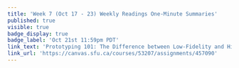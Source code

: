```yaml
---
title: 'Week 7 (Oct 17 - 23) Weekly Readings One-Minute Summaries'
published: true
visible: true
badge_display: true
badge_label: 'Oct 21st 11:59pm PDT'
link_text: 'Prototyping 101: The Difference between Low-Fidelity and High-Fidelity Prototypes and When to Use Each | Adobe Blog (1 of 3)'
link_url: 'https://canvas.sfu.ca/courses/53207/assignments/457090'
---
```

